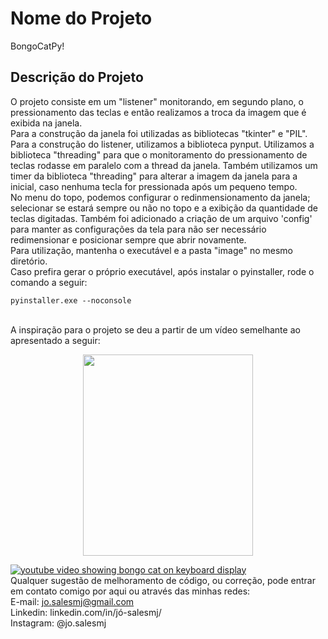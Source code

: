 # Nome do Projeto 
BongoCatPy!
<br>
## Descrição do Projeto
O projeto consiste em um "listener" monitorando, em segundo plano, o pressionamento das teclas e então realizamos a troca da imagem que é exibida na janela. 
<br>
Para a construção da janela foi utilizadas as bibliotecas "tkinter" e "PIL".
Para a construção do listener, utilizamos a biblioteca pynput.
Utilizamos a biblioteca "threading" para que o monitoramento do pressionamento de teclas rodasse em paralelo com a thread da janela. Também utilizamos um timer da biblioteca "threading" para alterar a imagem da janela para a inicial, caso nenhuma tecla for pressionada após um pequeno tempo.
<br>
No menu do topo, podemos configurar o redinmensionamento da janela; selecionar se estará sempre ou não no topo e a exibição da quantidade de teclas digitadas. Também foi adicionado a criação de um arquivo 'config' para manter as configurações da tela para não ser necessário redimensionar e posicionar sempre que abrir novamente. 
<br>
Para utilização, mantenha o executável e a pasta "image" no mesmo diretório.
<br>
Caso prefira gerar o próprio executável, após instalar o pyinstaller, rode o comando a seguir:

```
pyinstaller.exe --noconsole
```
<br>
A inspiração para o projeto se deu a partir de um vídeo semelhante ao apresentado a seguir: 
<br>
<p align="center">
  <img width="272" height="322" src="https://raw.githubusercontent.com/josalesmj/pyCatKeyboard/master/bongocat.gif">
</p>

[![youtube video showing bongo cat on keyboard display](https://img.youtube.com/vi/tvg6vvs0WbM/0.jpg)](https://www.youtube.com/watch?v=tvg6vvs0WbM)
<br>
Qualquer sugestão de melhoramento de código, ou correção, pode entrar em contato comigo por aqui ou através das minhas redes:<br>
E-mail: jo.salesmj@gmail.com<br>
Linkedin: linkedin.com/in/jó-salesmj/<br>
Instagram: @jo.salesmj
